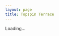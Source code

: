 ```yaml
---
layout: page
title: Topspin Terrace
---
```


<script>
    const sheetID = "1R46ZHMYsk0tB42ODh8bjfRLM3qXFh7M4kViAPlK3ODg"; // Replace with your Google Sheet ID
    const apiKey = "AIzaSyBWAQhZW7nT-b_1tRaiIh_rD1xZb2zMU0o"; // Replace with your API Key
    const range = "Sheet2!A1"; // Cell A1
    async function fetchSheetData() {
        //const url = `https://sheets.googleapis.com/v4/spreadsheets/${sheetID}/values/${range}`;
        const url = `https://sheets.googleapis.com/v4/spreadsheets/${sheetID}/values/${range}?key=${apiKey}`;
        try {
            let response = await fetch(url);
            let data = await response.json();
            
            if (data.values) {
                document.getElementById("cellData").innerText = 'Remaining balance: ' + data.values[0][0];
            } else {
                document.getElementById("cellData").innerText = "No Data Found";
            }
        } catch (error) {
            console.error("Error fetching data:", error);
            document.getElementById("cellData").innerText = "Error loading data";
        }
    }

    window.onload = fetchSheetData;
</script>

<p id="cellData">Loading...</p>

